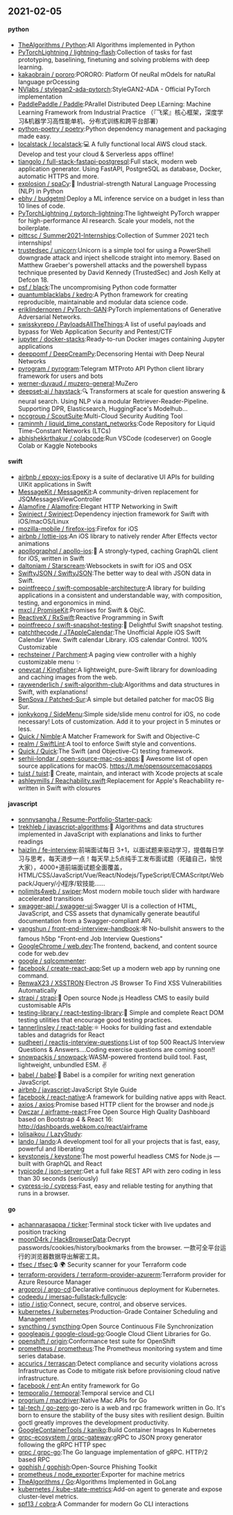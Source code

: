 ## 2021-02-05

#### python
* [TheAlgorithms / Python](https://github.com/TheAlgorithms/Python):All Algorithms implemented in Python
* [PyTorchLightning / lightning-flash](https://github.com/PyTorchLightning/lightning-flash):Collection of tasks for fast prototyping, baselining, finetuning and solving problems with deep learning.
* [kakaobrain / pororo](https://github.com/kakaobrain/pororo):PORORO: Platform Of neuRal mOdels for natuRal language prOcessing
* [NVlabs / stylegan2-ada-pytorch](https://github.com/NVlabs/stylegan2-ada-pytorch):StyleGAN2-ADA - Official PyTorch implementation
* [PaddlePaddle / Paddle](https://github.com/PaddlePaddle/Paddle):PArallel Distributed Deep LEarning: Machine Learning Framework from Industrial Practice （『飞桨』核心框架，深度学习&机器学习高性能单机、分布式训练和跨平台部署）
* [python-poetry / poetry](https://github.com/python-poetry/poetry):Python dependency management and packaging made easy.
* [localstack / localstack](https://github.com/localstack/localstack):💻
A fully functional local AWS cloud stack. Develop and test your cloud & Serverless apps offline!
* [tiangolo / full-stack-fastapi-postgresql](https://github.com/tiangolo/full-stack-fastapi-postgresql):Full stack, modern web application generator. Using FastAPI, PostgreSQL as database, Docker, automatic HTTPS and more.
* [explosion / spaCy](https://github.com/explosion/spaCy):💫
Industrial-strength Natural Language Processing (NLP) in Python
* [ebhy / budgetml](https://github.com/ebhy/budgetml):Deploy a ML inference service on a budget in less than 10 lines of code.
* [PyTorchLightning / pytorch-lightning](https://github.com/PyTorchLightning/pytorch-lightning):The lightweight PyTorch wrapper for high-performance AI research. Scale your models, not the boilerplate.
* [pittcsc / Summer2021-Internships](https://github.com/pittcsc/Summer2021-Internships):Collection of Summer 2021 tech internships!
* [trustedsec / unicorn](https://github.com/trustedsec/unicorn):Unicorn is a simple tool for using a PowerShell downgrade attack and inject shellcode straight into memory. Based on Matthew Graeber's powershell attacks and the powershell bypass technique presented by David Kennedy (TrustedSec) and Josh Kelly at Defcon 18.
* [psf / black](https://github.com/psf/black):The uncompromising Python code formatter
* [quantumblacklabs / kedro](https://github.com/quantumblacklabs/kedro):A Python framework for creating reproducible, maintainable and modular data science code.
* [eriklindernoren / PyTorch-GAN](https://github.com/eriklindernoren/PyTorch-GAN):PyTorch implementations of Generative Adversarial Networks.
* [swisskyrepo / PayloadsAllTheThings](https://github.com/swisskyrepo/PayloadsAllTheThings):A list of useful payloads and bypass for Web Application Security and Pentest/CTF
* [jupyter / docker-stacks](https://github.com/jupyter/docker-stacks):Ready-to-run Docker images containing Jupyter applications
* [deeppomf / DeepCreamPy](https://github.com/deeppomf/DeepCreamPy):Decensoring Hentai with Deep Neural Networks
* [pyrogram / pyrogram](https://github.com/pyrogram/pyrogram):Telegram MTProto API Python client library framework for users and bots
* [werner-duvaud / muzero-general](https://github.com/werner-duvaud/muzero-general):MuZero
* [deepset-ai / haystack](https://github.com/deepset-ai/haystack):🔍
Transformers at scale for question answering & neural search. Using NLP via a modular Retriever-Reader-Pipeline. Supporting DPR, Elasticsearch, HuggingFace's Modelhub...
* [nccgroup / ScoutSuite](https://github.com/nccgroup/ScoutSuite):Multi-Cloud Security Auditing Tool
* [raminmh / liquid_time_constant_networks](https://github.com/raminmh/liquid_time_constant_networks):Code Repository for Liquid Time-Constant Networks (LTCs)
* [abhishekkrthakur / colabcode](https://github.com/abhishekkrthakur/colabcode):Run VSCode (codeserver) on Google Colab or Kaggle Notebooks

#### swift
* [airbnb / epoxy-ios](https://github.com/airbnb/epoxy-ios):Epoxy is a suite of declarative UI APIs for building UIKit applications in Swift
* [MessageKit / MessageKit](https://github.com/MessageKit/MessageKit):A community-driven replacement for JSQMessagesViewController
* [Alamofire / Alamofire](https://github.com/Alamofire/Alamofire):Elegant HTTP Networking in Swift
* [Swinject / Swinject](https://github.com/Swinject/Swinject):Dependency injection framework for Swift with iOS/macOS/Linux
* [mozilla-mobile / firefox-ios](https://github.com/mozilla-mobile/firefox-ios):Firefox for iOS
* [airbnb / lottie-ios](https://github.com/airbnb/lottie-ios):An iOS library to natively render After Effects vector animations
* [apollographql / apollo-ios](https://github.com/apollographql/apollo-ios):📱
A strongly-typed, caching GraphQL client for iOS, written in Swift
* [daltoniam / Starscream](https://github.com/daltoniam/Starscream):Websockets in swift for iOS and OSX
* [SwiftyJSON / SwiftyJSON](https://github.com/SwiftyJSON/SwiftyJSON):The better way to deal with JSON data in Swift.
* [pointfreeco / swift-composable-architecture](https://github.com/pointfreeco/swift-composable-architecture):A library for building applications in a consistent and understandable way, with composition, testing, and ergonomics in mind.
* [mxcl / PromiseKit](https://github.com/mxcl/PromiseKit):Promises for Swift & ObjC.
* [ReactiveX / RxSwift](https://github.com/ReactiveX/RxSwift):Reactive Programming in Swift
* [pointfreeco / swift-snapshot-testing](https://github.com/pointfreeco/swift-snapshot-testing):📸
Delightful Swift snapshot testing.
* [patchthecode / JTAppleCalendar](https://github.com/patchthecode/JTAppleCalendar):The Unofficial Apple iOS Swift Calendar View. Swift calendar Library. iOS calendar Control. 100% Customizable
* [rechsteiner / Parchment](https://github.com/rechsteiner/Parchment):A paging view controller with a highly customizable menu
✨
* [onevcat / Kingfisher](https://github.com/onevcat/Kingfisher):A lightweight, pure-Swift library for downloading and caching images from the web.
* [raywenderlich / swift-algorithm-club](https://github.com/raywenderlich/swift-algorithm-club):Algorithms and data structures in Swift, with explanations!
* [BenSova / Patched-Sur](https://github.com/BenSova/Patched-Sur):A simple but detailed patcher for macOS Big Sur.
* [jonkykong / SideMenu](https://github.com/jonkykong/SideMenu):Simple side/slide menu control for iOS, no code necessary! Lots of customization. Add it to your project in 5 minutes or less.
* [Quick / Nimble](https://github.com/Quick/Nimble):A Matcher Framework for Swift and Objective-C
* [realm / SwiftLint](https://github.com/realm/SwiftLint):A tool to enforce Swift style and conventions.
* [Quick / Quick](https://github.com/Quick/Quick):The Swift (and Objective-C) testing framework.
* [serhii-londar / open-source-mac-os-apps](https://github.com/serhii-londar/open-source-mac-os-apps):🚀
Awesome list of open source applications for macOS. https://t.me/opensourcemacosapps
* [tuist / tuist](https://github.com/tuist/tuist):🚀
Create, maintain, and interact with Xcode projects at scale
* [ashleymills / Reachability.swift](https://github.com/ashleymills/Reachability.swift):Replacement for Apple's Reachability re-written in Swift with closures

#### javascript
* [sonnysangha / Resume-Portfolio-Starter-pack](https://github.com/sonnysangha/Resume-Portfolio-Starter-pack):
* [trekhleb / javascript-algorithms](https://github.com/trekhleb/javascript-algorithms):📝
Algorithms and data structures implemented in JavaScript with explanations and links to further readings
* [haizlin / fe-interview](https://github.com/haizlin/fe-interview):前端面试每日 3+1，以面试题来驱动学习，提倡每日学习与思考，每天进步一点！每天早上5点纯手工发布面试题（死磕自己，愉悦大家），4000+道前端面试题全面覆盖，HTML/CSS/JavaScript/Vue/React/Nodejs/TypeScript/ECMAScritpt/Webpack/Jquery/小程序/软技能……
* [nolimits4web / swiper](https://github.com/nolimits4web/swiper):Most modern mobile touch slider with hardware accelerated transitions
* [swagger-api / swagger-ui](https://github.com/swagger-api/swagger-ui):Swagger UI is a collection of HTML, JavaScript, and CSS assets that dynamically generate beautiful documentation from a Swagger-compliant API.
* [yangshun / front-end-interview-handbook](https://github.com/yangshun/front-end-interview-handbook):🕸
No-bullshit answers to the famous h5bp "Front-end Job Interview Questions"
* [GoogleChrome / web.dev](https://github.com/GoogleChrome/web.dev):The frontend, backend, and content source code for web.dev
* [google / sqlcommenter](https://github.com/google/sqlcommenter):
* [facebook / create-react-app](https://github.com/facebook/create-react-app):Set up a modern web app by running one command.
* [RenwaX23 / XSSTRON](https://github.com/RenwaX23/XSSTRON):Electron JS Browser To Find XSS Vulnerabilities Automatically
* [strapi / strapi](https://github.com/strapi/strapi):🚀
Open source Node.js Headless CMS to easily build customisable APIs
* [testing-library / react-testing-library](https://github.com/testing-library/react-testing-library):🐐
Simple and complete React DOM testing utilities that encourage good testing practices.
* [tannerlinsley / react-table](https://github.com/tannerlinsley/react-table):⚛️
Hooks for building fast and extendable tables and datagrids for React
* [sudheerj / reactjs-interview-questions](https://github.com/sudheerj/reactjs-interview-questions):List of top 500 ReactJS Interview Questions & Answers....Coding exercise questions are coming soon!!
* [snowpackjs / snowpack](https://github.com/snowpackjs/snowpack):WASM-powered frontend build tool. Fast, lightweight, unbundled ESM.
✌️
* [babel / babel](https://github.com/babel/babel):🐠
Babel is a compiler for writing next generation JavaScript.
* [airbnb / javascript](https://github.com/airbnb/javascript):JavaScript Style Guide
* [facebook / react-native](https://github.com/facebook/react-native):A framework for building native apps with React.
* [axios / axios](https://github.com/axios/axios):Promise based HTTP client for the browser and node.js
* [0wczar / airframe-react](https://github.com/0wczar/airframe-react):Free Open Source High Quality Dashboard based on Bootstrap 4 & React 16: http://dashboards.webkom.co/react/airframe
* [lolisaikou / LazyStudy](https://github.com/lolisaikou/LazyStudy):
* [lando / lando](https://github.com/lando/lando):A development tool for all your projects that is fast, easy, powerful and liberating
* [keystonejs / keystone](https://github.com/keystonejs/keystone):The most powerful headless CMS for Node.js — built with GraphQL and React
* [typicode / json-server](https://github.com/typicode/json-server):Get a full fake REST API with zero coding in less than 30 seconds (seriously)
* [cypress-io / cypress](https://github.com/cypress-io/cypress):Fast, easy and reliable testing for anything that runs in a browser.

#### go
* [achannarasappa / ticker](https://github.com/achannarasappa/ticker):Terminal stock ticker with live updates and position tracking
* [moonD4rk / HackBrowserData](https://github.com/moonD4rk/HackBrowserData):Decrypt passwords/cookies/history/bookmarks from the browser. 一款可全平台运行的浏览器数据导出解密工具。
* [tfsec / tfsec](https://github.com/tfsec/tfsec):🔒
🌍
Security scanner for your Terraform code
* [terraform-providers / terraform-provider-azurerm](https://github.com/terraform-providers/terraform-provider-azurerm):Terraform provider for Azure Resource Manager
* [argoproj / argo-cd](https://github.com/argoproj/argo-cd):Declarative continuous deployment for Kubernetes.
* [codeedu / imersao-fullstack-fullcycle](https://github.com/codeedu/imersao-fullstack-fullcycle):
* [istio / istio](https://github.com/istio/istio):Connect, secure, control, and observe services.
* [kubernetes / kubernetes](https://github.com/kubernetes/kubernetes):Production-Grade Container Scheduling and Management
* [syncthing / syncthing](https://github.com/syncthing/syncthing):Open Source Continuous File Synchronization
* [googleapis / google-cloud-go](https://github.com/googleapis/google-cloud-go):Google Cloud Client Libraries for Go.
* [openshift / origin](https://github.com/openshift/origin):Conformance test suite for OpenShift
* [prometheus / prometheus](https://github.com/prometheus/prometheus):The Prometheus monitoring system and time series database.
* [accurics / terrascan](https://github.com/accurics/terrascan):Detect compliance and security violations across Infrastructure as Code to mitigate risk before provisioning cloud native infrastructure.
* [facebook / ent](https://github.com/facebook/ent):An entity framework for Go
* [temporalio / temporal](https://github.com/temporalio/temporal):Temporal service and CLI
* [progrium / macdriver](https://github.com/progrium/macdriver):Native Mac APIs for Go
* [tal-tech / go-zero](https://github.com/tal-tech/go-zero):go-zero is a web and rpc framework written in Go. It's born to ensure the stability of the busy sites with resilient design. Builtin goctl greatly improves the development productivity.
* [GoogleContainerTools / kaniko](https://github.com/GoogleContainerTools/kaniko):Build Container Images In Kubernetes
* [grpc-ecosystem / grpc-gateway](https://github.com/grpc-ecosystem/grpc-gateway):gRPC to JSON proxy generator following the gRPC HTTP spec
* [grpc / grpc-go](https://github.com/grpc/grpc-go):The Go language implementation of gRPC. HTTP/2 based RPC
* [gophish / gophish](https://github.com/gophish/gophish):Open-Source Phishing Toolkit
* [prometheus / node_exporter](https://github.com/prometheus/node_exporter):Exporter for machine metrics
* [TheAlgorithms / Go](https://github.com/TheAlgorithms/Go):Algorithms Implemented in GoLang
* [kubernetes / kube-state-metrics](https://github.com/kubernetes/kube-state-metrics):Add-on agent to generate and expose cluster-level metrics.
* [spf13 / cobra](https://github.com/spf13/cobra):A Commander for modern Go CLI interactions
